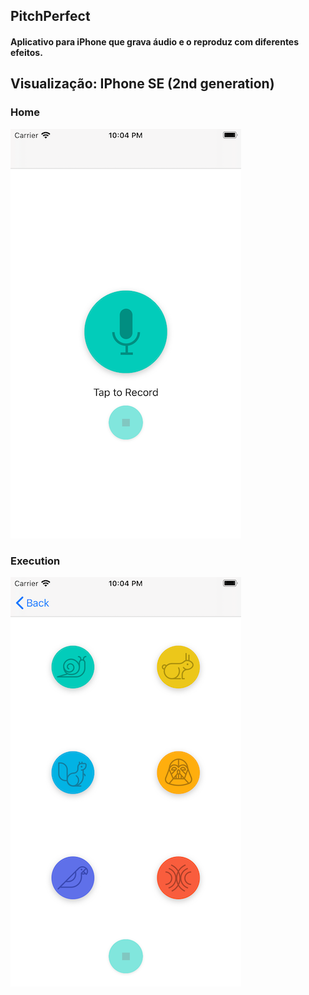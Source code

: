 ## PitchPerfect

#### Aplicativo para iPhone que grava áudio e o reproduz com diferentes efeitos.

## Visualização: IPhone SE (2nd generation)

### Home

![Orders](https://raw.githubusercontent.com/fabianasd/PitchPerfect/main/imagemApp/home.png)

### Execution

![Orders](https://raw.githubusercontent.com/fabianasd/PitchPerfect/main/imagemApp/execution.png)

